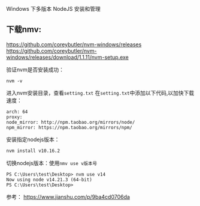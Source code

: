 Windows 下多版本 NodeJS 安装和管理


## 下载nmv:
https://github.com/coreybutler/nvm-windows/releases
https://github.com/coreybutler/nvm-windows/releases/download/1.1.11/nvm-setup.exe

验证nvm是否安装成功：
```angular2html
nvm -v
```
进入nvm安装目录，查看`setting.txt`
在`setting.txt`中添加以下代码,以加快下载速度：
```
arch: 64
proxy:
node_mirror: http://npm.taobao.org/mirrors/node/
npm_mirror: https://npm.taobao.org/mirrors/npm/
```
安装指定nodejs版本：
```html
nvm install v10.16.2
```
切换nodejs版本：使用`nmv use v版本号`
```
PS C:\Users\test\Desktop> nvm use v14
Now using node v14.21.3 (64-bit)
PS C:\Users\test\Desktop>
```

参考：
https://www.jianshu.com/p/9ba4cd0706da
